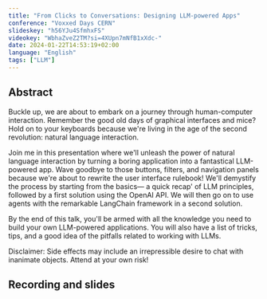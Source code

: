 ```yaml
---
title: "From Clicks to Conversations: Designing LLM-powered Apps"
conference: "Voxxed Days CERN"
slideskey: "h56YJu4SfmhxFS"
videokey: "WbhaZveZ2TM?si=4XUpn7mNfB1xXdc-"
date: 2024-01-22T14:53:19+02:00
language: "English"
tags: ["LLM"]
---
```


## Abstract

Buckle up, we are about to embark on a journey through human-computer interaction. Remember the good old days of graphical interfaces and mice? Hold on to your keyboards because we're living in the age of the second revolution: natural language interaction.

Join me in this presentation where we'll unleash the power of natural language interaction by turning a boring application into a fantastical LLM-powered app. Wave goodbye to those buttons, filters, and navigation panels because we're about to rewrite the user interface rulebook! We'll demystify the process by starting from the basics— a quick recap' of LLM principles, followed by a first solution using the OpenAI API. We will then go on to use agents with the remarkable LangChain framework in a second solution.

By the end of this talk, you'll be armed with all the knowledge you need to build your own LLM-powered applications. You will also have a list of tricks, tips, and a good idea of the pitfalls related to working with LLMs.

Disclaimer: Side effects may include an irrepressible desire to chat with inanimate objects. Attend at your own risk!

## Recording and slides
